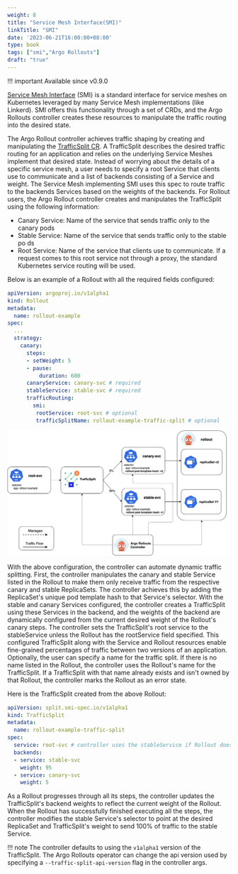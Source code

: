 ```yaml
---
weight: 8
title: "Service Mesh Interface(SMI)"
linkTitle: "SMI"
date: '2023-06-21T16:00:00+08:00'
type: book
tags: ["smi","Argo Rollouts"]
draft: "true"
---
```


!!! important
    Available since v0.9.0

[Service Mesh Interface](https://smi-spec.io/) (SMI) is a standard interface for service meshes on Kubernetes leveraged by many Service Mesh implementations (like Linkerd). SMI offers this functionality through a set of CRDs, and the Argo Rollouts controller creates these resources to manipulate the traffic routing into the desired state. 

The Argo Rollout controller achieves traffic shaping by creating and manipulating the [TrafficSplit CR](https://github.com/servicemeshinterface/smi-spec/blob/master/traffic-split.md). A TrafficSplit describes the desired traffic routing for an application and relies on the underlying Service Meshes implement that desired state. Instead of worrying about the details of a specific service mesh, a user needs to specify a root Service that clients use to communicate and a list of backends consisting of a Service and weight. The Service Mesh implementing SMI uses this spec to route traffic to the backends Services based on the weights of the backends. For Rollout users, the Argo Rollout controller creates and manipulates the TrafficSplit using the following information:

- Canary Service: Name of the service that sends traffic only to the canary pods
- Stable Service: Name of the service that sends traffic only to the stable po ds
- Root Service: Name of the service that clients use to communicate. If a request comes to this root service not through a proxy, the standard Kubernetes service routing will be used.

Below is an example of a Rollout with all the required fields configured:

```yaml
apiVersion: argoproj.io/v1alpha1
kind: Rollout
metadata:
  name: rollout-example
spec:
  ...
  strategy:
    canary:
      steps:
      - setWeight: 5
      - pause:
          duration: 600
      canaryService: canary-svc # required
      stableService: stable-svc # required
      trafficRouting:
        smi:
         rootService: root-svc # optional
         trafficSplitName: rollout-example-traffic-split # optional
```

![alt text](smi-diagram.jpg)

With the above configuration, the controller can automate dynamic traffic splitting. First, the controller manipulates the canary and stable Service listed in the Rollout to make them only receive traffic from the respective canary and stable ReplicaSets. The controller achieves this by adding the ReplicaSet's unique pod template hash to that Service's selector. With the stable and canary Services configured, the controller creates a TrafficSplit using these Services in the backend, and the weights of the backend are dynamically configured from the current desired weight of the Rollout's canary steps. The controller sets the TrafficSplit's root service to the stableService unless the Rollout has the rootService field specified. This configured TrafficSplit along with the Service and Rollout resources enable fine-grained percentages of traffic between two versions of an application. Optionally, the user can specify a name for the traffic split. If there is no name listed in the Rollout, the controller uses the Rollout's name for the TrafficSplit. If a TrafficSplit with that name already exists and isn't owned by that Rollout, the controller marks the Rollout as an error state.

Here is the TrafficSplit created from the above Rollout:

```yaml
apiVersion: split.smi-spec.io/v1alpha1
kind: TrafficSplit
metadata:
  name: rollout-example-traffic-split
spec:
  service: root-svc # controller uses the stableService if Rollout does not specify the rootService field
  backends:
  - service: stable-svc
    weight: 95
  - service: canary-svc
    weight: 5
```

As a Rollout progresses through all its steps, the controller updates the TrafficSplit's backend weights to reflect the current weight of the Rollout. When the Rollout has successfully finished executing all the steps, the controller modifies the stable Service's selector to point at the desired ReplicaSet and TrafficSplit's weight to send 100% of traffic to the stable Service.

!!! note
    The controller defaults to using the `v1alpha1` version of the TrafficSplit. The Argo Rollouts operator can change the api version used by specifying a `--traffic-split-api-version` flag in the controller args.
